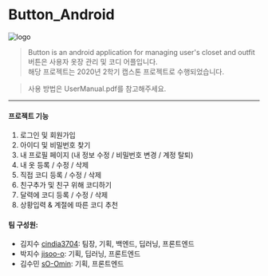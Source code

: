 # Button_Android
  ![logo](https://user-images.githubusercontent.com/52744390/103287726-9f7e4f80-4a26-11eb-8bbb-f87c22bb296f.png)  
> Button is an android application for managing user's closet and outfit   
> 버튼은 사용자 옷장 관리 및 코디 어플입니다.   
> 해당 프로젝트는 2020년 2학기 캡스톤 프로젝트로 수행되었습니다.   
   
> 사용 방법은 UserManual.pdf를 참고해주세요.
  
_______________      
#### 프로젝트 기능 
   1. 로그인 및 회원가입 
   2. 아이디 및 비밀번호 찾기 
   3. 내 프로필 페이지 (내 정보 수정 / 비밀번호 변경 / 계정 탈퇴)
   4. 내 옷 등록 / 수정 / 삭제 
   5. 직접 코디 등록 / 수정 / 삭제 
   6. 친구추가 및 친구 위해 코디하기 
   7. 달력에 코디 등록 / 수정 / 삭제 
   8. 상황입력 & 계절에 따른 코디 추천



   
#### 팀 구성원:
* 김지수 [cindia3704](https://github.com/cindia3704/): 팀장, 기획, 백엔드, 딥러닝, 프론트엔드
* 박지수 [jisoo-o](https://github.com/jisoo-o/): 기획, 딥러닝, 프론트엔드
* 김수민 [sO-Omin](https://github.com/sO-Omin/): 기획, 프론트엔드
